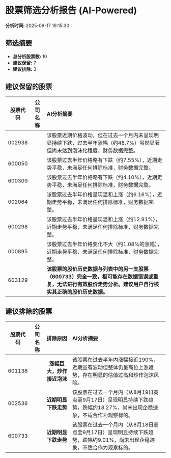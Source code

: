 # 股票筛选分析报告 (AI-Powered)

**分析时间:** 2025-09-17 19:15:30

## 筛选摘要

- **总分析股票数:** 10
- **建议保留:** 7
- **建议排除:** 3

## 建议保留的股票

| 股票代码 | 公司名称 | AI分析摘要 |
|:---:|:---:|:---|
| 002938 |  | 该股票近期价格波动，但在过去一个月内未呈现明显持续下跌，过去半年涨幅（约48.7%）虽然显著但尚未达到泡沫化程度，财务数据完整。 |
| 600050 |  | 该股票过去半年价格略有下跌（约7.55%），近期走势平稳，未满足任何排除标准，财务数据完整。 |
| 600309 |  | 该股票过去半年价格略有下跌（约4.10%），近期走势平稳，未满足任何排除标准，财务数据完整。 |
| 002064 |  | 该股票过去半年价格呈现温和上涨（约6.16%），近期走势平稳，未满足任何排除标准，财务数据完整。 |
| 600298 |  | 该股票过去半年价格呈现温和上涨（约12.91%），近期走势平稳，未满足任何排除标准，财务数据完整。 |
| 000895 |  | 该股票过去半年价格变化不大（约1.08%的涨幅），近期走势平稳，未满足任何排除标准，财务数据完整。 |
| 603129 |  | **该股票的股价历史数据与列表中的另一支股票（600733）完全一致，极可能存在数据错误或重复，无法进行有效股价走势分析。建议用户自行核实其正确的股价历史数据。** |

## 建议排除的股票

| 股票代码 | 公司名称 | 排除原因 | AI分析摘要 |
|:---:|:---:|:---:|:---|
| 601138 |  | **涨幅巨大，炒作接近泡沫** | 该股票在过去半年内涨幅接近190%，近期虽有波动但整体仍呈高位上涨趋势，存在明显的估值过高和炒作泡沫风险。 |
| 002536 |  | **近期明显下跌走势** | 该股票在过去一个月内（从8月19日高点至9月17日）呈现明显持续下跌趋势，跌幅约18.27%，尚未出现企稳迹象，不适合作为观察标的。 |
| 600733 |  | **近期明显下跌走势** | 该股票在过去一个月内（从8月18日高点至9月17日）呈现明显持续下跌趋势，跌幅约9.01%，尚未出现企稳迹象，不适合作为观察标的。 |

